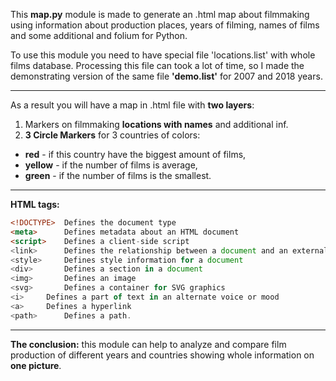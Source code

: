 This **map.py** module is made to generate an .html map about filmmaking using information about production places, years of filming,
names of films and some additional and folium for Python.

To use this module you need to have special file 'locations.list' with whole films database.
Processing this file can took a lot of time, so I made the demonstrating version of the same file **'demo.list'**
for 2007 and 2018 years.
****
As a result you will have a map in .html file with **two layers**:
1. Markers on filmmaking **locations with names** and additional inf.
2. **3 Circle Markers** for 3 countries of colors: 
* **red** - if this country have the biggest amount of films,
* **yellow** - if the number of films is average,
* **green** - if the number of films is the smallest.
 
****

**HTML tags:**
```html
<!DOCTYPE>  Defines the document type
<meta>      Defines metadata about an HTML document
<script>    Defines a client-side script
<link>      Defines the relationship between a document and an external resource (most used to link to style sheets)
<style>     Defines style information for a document
<div>       Defines a section in a document
<img>       Defines an image
<svg>	    Defines a container for SVG graphics
<i>	    Defines a part of text in an alternate voice or mood
<a>	    Defines a hyperlink
<path>      Defines a path.
```
****
**The conclusion:**
this module can help to analyze and compare film production of different years and countries showing whole information on **one picture**.
